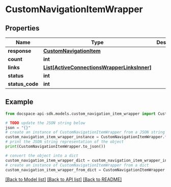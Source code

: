 # CustomNavigationItemWrapper

## Properties

Name | Type | Description | Notes
------------ | ------------- | ------------- | -------------
**response** | [**CustomNavigationItem**](CustomNavigationItem.md) |  | [optional] 
**count** | **int** |  | [optional] 
**links** | [**List[ActiveConnectionsWrapperLinksInner]**](ActiveConnectionsWrapperLinksInner.md) |  | [optional] 
**status** | **int** |  | [optional] 
**status_code** | **int** |  | [optional] 

## Example

```python
from docspace-api-sdk.models.custom_navigation_item_wrapper import CustomNavigationItemWrapper

# TODO update the JSON string below
json = "{}"
# create an instance of CustomNavigationItemWrapper from a JSON string
custom_navigation_item_wrapper_instance = CustomNavigationItemWrapper.from_json(json)
# print the JSON string representation of the object
print(CustomNavigationItemWrapper.to_json())

# convert the object into a dict
custom_navigation_item_wrapper_dict = custom_navigation_item_wrapper_instance.to_dict()
# create an instance of CustomNavigationItemWrapper from a dict
custom_navigation_item_wrapper_from_dict = CustomNavigationItemWrapper.from_dict(custom_navigation_item_wrapper_dict)
```
[[Back to Model list]](../README.md#documentation-for-models) [[Back to API list]](../README.md#documentation-for-api-endpoints) [[Back to README]](../README.md)


